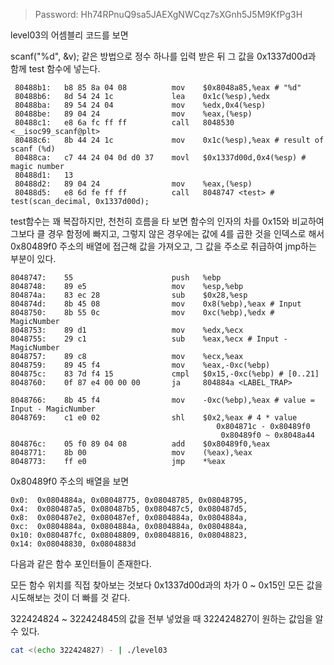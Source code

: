 > Password: Hh74RPnuQ9sa5JAEXgNWCqz7sXGnh5J5M9KfPg3H

level03의 어셈블리 코드를 보면

scanf("%d", &v); 같은 방법으로 정수 하나를 입력 받은 뒤 그 값을 0x1337d00d과 함께 test 함수에 넣는다.

```
 80488b1:	b8 85 8a 04 08       	mov    $0x8048a85,%eax # "%d"
 80488b6:	8d 54 24 1c          	lea    0x1c(%esp),%edx
 80488ba:	89 54 24 04          	mov    %edx,0x4(%esp)
 80488be:	89 04 24             	mov    %eax,(%esp)
 80488c1:	e8 6a fc ff ff       	call   8048530 <__isoc99_scanf@plt>
 80488c6:	8b 44 24 1c          	mov    0x1c(%esp),%eax # result of scanf (%d)
 80488ca:	c7 44 24 04 0d d0 37 	movl   $0x1337d00d,0x4(%esp) # magic number
 80488d1:	13 
 80488d2:	89 04 24             	mov    %eax,(%esp)
 80488d5:	e8 6d fe ff ff       	call   8048747 <test> # test(scan_decimal, 0x1337d00d);
```

test함수는 꽤 복잡하지만, 천천히 흐름을 타 보면 함수의 인자의 차를 0x15와 비교하여 그보다 클 경우 함정에 빠지고, 그렇지 않은 경우에는 값에 4를 곱한 것을 인덱스로 해서 0x80489f0 주소의 배열에 접근해 값을 가져오고, 그 값을 주소로 취급하여 jmp하는 부분이 있다.

```
8048747:	55                   	push   %ebp
8048748:	89 e5                	mov    %esp,%ebp
804874a:	83 ec 28             	sub    $0x28,%esp
804874d:	8b 45 08             	mov    0x8(%ebp),%eax # Input
8048750:	8b 55 0c             	mov    0xc(%ebp),%edx # MagicNumber
8048753:	89 d1                	mov    %edx,%ecx
8048755:	29 c1                	sub    %eax,%ecx # Input - MagicNumber
8048757:	89 c8                	mov    %ecx,%eax
8048759:	89 45 f4             	mov    %eax,-0xc(%ebp)
804875c:	83 7d f4 15          	cmpl   $0x15,-0xc(%ebp) # [0..21]
8048760:	0f 87 e4 00 00 00    	ja     804884a <LABEL_TRAP>
 
8048766:	8b 45 f4             	mov    -0xc(%ebp),%eax # value = Input - MagicNumber
8048769:	c1 e0 02             	shl    $0x2,%eax # 4 * value
 											  0x804871c - 0x80489f0
											   0x80489f0 ~ 0x8048a44
804876c:	05 f0 89 04 08       	add    $0x80489f0,%eax
8048771:	8b 00                	mov    (%eax),%eax
8048773:	ff e0                	jmp    *%eax
```

0x80489f0 주소의 배열을 보면

```
0x0:  0x0804884a, 0x08048775, 0x08048785, 0x08048795,
0x4:  0x080487a5, 0x080487b5, 0x080487c5, 0x080487d5,
0x8:  0x080487e2, 0x080487ef, 0x0804884a, 0x0804884a,
0xc:  0x0804884a, 0x0804884a, 0x0804884a, 0x0804884a,
0x10: 0x080487fc, 0x08048809, 0x08048816, 0x08048823,
0x14: 0x08048830, 0x0804883d
```

다음과 같은 함수 포인터들이 존재한다.

모든 함수 위치를 직접 찾아보는 것보다 0x1337d00d과의 차가 0 ~ 0x15인 모든 값을 시도해보는 것이 더 빠를 것 같다.

322424824 ~ 322424845의 값을 전부 넣었을 때 322424827이 원하는 값임을 알 수 있다.

```bash
cat <(echo 322424827) - | ./level03
```

